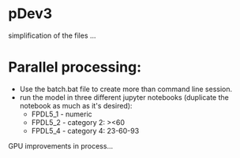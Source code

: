 # pDev3 
simplification of the files ... 

# Parallel processing: 
* Use the batch.bat file to create more than command line session. 
* run the model in three different jupyter notebooks (duplicate the notebook as much as it's desired): 
    * FPDL5_1 - numeric 
    * FPDL5_2 - category 2: ><60
    * FPDL5_4 - category 4: 23-60-93

GPU improvements in process... 
